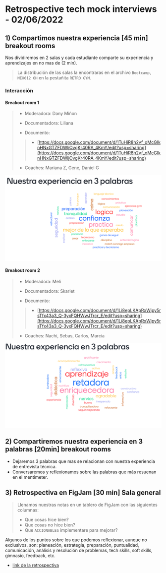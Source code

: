 # Retrospective tech mock interviews - 02/06/2022

## 1) Compartimos nuestra experiencia [45 min]  breakout rooms

Nos dividiremos en 2 salas y cada estudiante comparte su experiencia y
aprendizajes en no mas de (2 min).

> La distribución de las salas la encontraras en el archivo `Bootcamp, MEX012 OH`
> en la pestañita `RETRO GYM`.

### Interacción

#### Breakout room 1

> - Moderadora: Dany Miñon
>
> - Documentadora: Liliana
>
> - Documento:
> >
> > - [https://docs.google.com/document/d/1TuHiR8h2vf_oMcGIknHNxGTZFDWljOvgKr40RA_4KmY/edit?usp=sharing](https://docs.google.com/document/d/1TuHiR8h2vf_oMcGIknHNxGTZFDWljOvgKr40RA_4KmY/edit?usp=sharing)
>
> - Coaches: Mariana Z, Gene, Daniel G

![Sala1](sala1.png)

#### Breakout room 2

> - Moderadora: Meli
>
> - Documentadora: Skarlet
>
> - Documento:
> >
> > - [https://docs.google.com/document/d/1Li8epLKApRxWipy5rsTfx43a3_Q-3yxFQHWwJTrcr_E/edit?usp=sharing](https://docs.google.com/document/d/1Li8epLKApRxWipy5rsTfx43a3_Q-3yxFQHWwJTrcr_E/edit?usp=sharing)
>
> - Coaches: Nachi, Sebas, Carlos, Marcia

![Sala2](sala2.png)

## 2) Compartiremos nuestra experiencia en 3 palabras [20min] breakout rooms

- Dejaremos 3 palabras que mas se relacionan con nuestra experiencia de entrevista
técnica.
- Conversaremos y reflexionamos sobre las palabras que más resuenan en el mentimeter.

## 3) Retrospectiva en FigJam [30 min] Sala general

> Llenamos nuestras notas en un tablero de FigJam con las siguientes columnas:
>
> - Que cosas hice bien?
> - Que cosas no hice bien?
> - Que `ACCIONABLES` implementare para mejorar?

Algunos de los puntos sobre los que podemos reflexionar, aunque no exclusivos, son:
planeación, estrategia, preparación, puntualidad, comunicación, análisis y
resolución de problemas, tech skills, soft skills, gimnasio, feedback, etc.

- [link de la retrospectiva](https://www.figma.com/file/pBLnOqbH1v5h6zcxiddTxY/Retrospectiva-de-entrevista-tecnica-MEX012?node-id=635%3A44)

